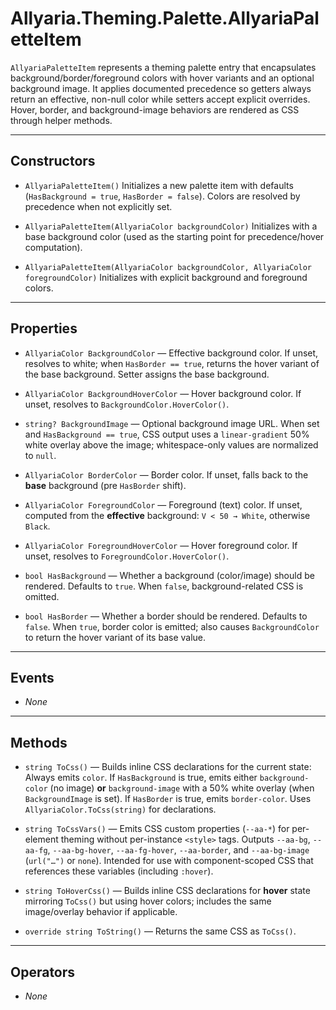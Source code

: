 ﻿# Allyaria.Theming.Palette.AllyariaPaletteItem

`AllyariaPaletteItem` represents a theming palette entry that encapsulates background/border/foreground colors with
hover variants and an optional background image. It applies documented precedence so getters always return an effective,
non-null color while setters accept explicit overrides. Hover, border, and background-image behaviors are rendered as
CSS through helper methods.

---

## Constructors

* `AllyariaPaletteItem()`
  Initializes a new palette item with defaults (`HasBackground = true`, `HasBorder = false`). Colors are resolved by
  precedence when not explicitly set.

* `AllyariaPaletteItem(AllyariaColor backgroundColor)`
  Initializes with a base background color (used as the starting point for precedence/hover computation).

* `AllyariaPaletteItem(AllyariaColor backgroundColor, AllyariaColor foregroundColor)`
  Initializes with explicit background and foreground colors.

---

## Properties

* `AllyariaColor BackgroundColor` — Effective background color.
  If unset, resolves to white; when `HasBorder == true`, returns the hover variant of the base background. Setter
  assigns the base background.

* `AllyariaColor BackgroundHoverColor` — Hover background color.
  If unset, resolves to `BackgroundColor.HoverColor()`.

* `string? BackgroundImage` — Optional background image URL.
  When set and `HasBackground == true`, CSS output uses a `linear-gradient` 50% white overlay above the image;
  whitespace-only values are normalized to `null`.

* `AllyariaColor BorderColor` — Border color.
  If unset, falls back to the **base** background (pre `HasBorder` shift).

* `AllyariaColor ForegroundColor` — Foreground (text) color.
  If unset, computed from the **effective** background: `V < 50 → White`, otherwise `Black`.

* `AllyariaColor ForegroundHoverColor` — Hover foreground color.
  If unset, resolves to `ForegroundColor.HoverColor()`.

* `bool HasBackground` — Whether a background (color/image) should be rendered.
  Defaults to `true`. When `false`, background-related CSS is omitted.

* `bool HasBorder` — Whether a border should be rendered.
  Defaults to `false`. When `true`, border color is emitted; also causes `BackgroundColor` to return the hover variant
  of its base value.

---

## Events

* *None*

---

## Methods

* `string ToCss()` — Builds inline CSS declarations for the current state:
  Always emits `color`. If `HasBackground` is true, emits either `background-color` (no image) **or** `background-image`
  with a 50% white overlay (when `BackgroundImage` is set). If `HasBorder` is true, emits `border-color`. Uses
  `AllyariaColor.ToCss(string)` for declarations.

* `string ToCssVars()` — Emits CSS custom properties (`--aa-*`) for per-element theming without per-instance `<style>`
  tags.
  Outputs `--aa-bg`, `--aa-fg`, `--aa-bg-hover`, `--aa-fg-hover`, `--aa-border`, and `--aa-bg-image` (`url("…")` or
  `none`). Intended for use with component-scoped CSS that references these variables (including `:hover`).

* `string ToHoverCss()` — Builds inline CSS declarations for **hover** state mirroring `ToCss()` but using hover colors;
  includes the same image/overlay behavior if applicable.

* `override string ToString()` — Returns the same CSS as `ToCss()`.

---

## Operators

* *None*
